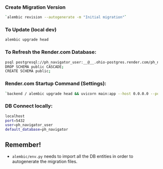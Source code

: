 ### Create Migration Version
```bash
`alembic revision --autogenerate -m "Initial migration"`
```

### To Update (local dev)
```bash
alembic upgrade head
```

### To Refresh the Render.com Database:
```bash
psql postgresql://ph_navigator_user:__@__.ohio-postgres.render.com/ph_navigator
DROP SCHEMA public CASCADE;
CREATE SCHEMA public;
```

### Render.com Startup Command (Settings):
```bash
`backend / alembic upgrade head && uvicorn main:app --host 0.0.0.0 --port $PORT`
```

### DB Connect locally:
```bash
localhost
port=5432
user=ph_navigator_user
default_database=ph_navigator
```

## Remember!
- `alembic/env.py` needs to import all the DB entities in order to autogenerate the migration files.
